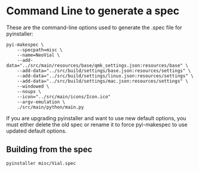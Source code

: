 # Command Line to generate a spec

These are the command-line options used to generate the .spec file for pyinstaller:

```
pyi-makespec \
    --specpath=misc \
    --name=NeoVial \
    --add-data="../src/main/resources/base/qmk_settings.json:resources/base" \
    --add-data="../src/build/settings/base.json:resources/settings" \
    --add-data="../src/build/settings/linux.json:resources/settings" \
    --add-data="../src/build/settings/mac.json:resources/settings" \
    --windowed \
    --noupx \
    --icon="../src/main/icons/Icon.ico"
    --argv-emulation \
    ./src/main/python/main.py
```


If you are upgrading pyinstaller and want to use new default options, you must
either delete the old spec or rename it to force pyi-makespec to use updated
default options.

## Building from the spec

```
pyinstaller misc/Vial.spec
```